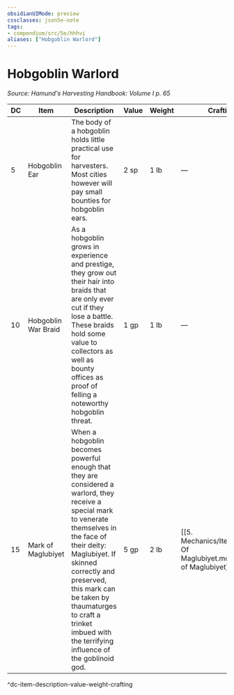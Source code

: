 ```yaml
---
obsidianUIMode: preview
cssclasses: json5e-note
tags:
- compendium/src/5e/hhhvi
aliases: ["Hobgoblin Warlord"]
---
```

# Hobgoblin Warlord
*Source: Hamund's Harvesting Handbook: Volume I p. 65* 

| DC | Item | Description | Value | Weight | Crafting |
|----|------|-------------|-------|--------|----------|
| 5 | Hobgoblin Ear | The body of a hobgoblin holds little practical use for harvesters. Most cities however will pay small bounties for hobgoblin ears. | 2 sp | 1 lb | — |
| 10 | Hobgoblin War Braid | As a hobgoblin grows in experience and prestige, they grow out their hair into braids that are only ever cut if they lose a battle. These braids hold some value to collectors as well as bounty offices as proof of felling a noteworthy hobgoblin threat. | 1 gp | 1 lb | — |
| 15 | Mark of Maglubiyet | When a hobgoblin becomes powerful enough that they are considered a warlord, they receive a special mark to venerate themselves in the face of their deity: Maglubiyet. If skinned correctly and preserved, this mark can be taken by thaumaturges to craft a trinket imbued with the terrifying influence of the goblinoid god. | 5 gp | 2 lb | [[5. Mechanics/Items/Amulet Of Maglubiyet.md\|Amulet of Maglubiyet]] |
^dc-item-description-value-weight-crafting